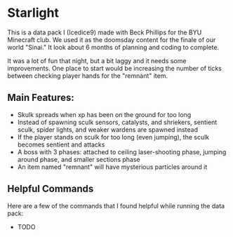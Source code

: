 # Starlight

This is a data pack I (Icedice9) made with Beck Phillips for the BYU Minecraft club. We used it as the doomsday content for the finale of our world "Sinai." It look about 6 months of planning and coding to complete.

It was a lot of fun that night, but a bit laggy and it needs some improvements. One place to start would be increasing the number of ticks between checking player hands for the "remnant" item.

## Main Features:
* Skulk spreads when xp has been on the ground for too long
* Instead of spawning sculk sensors, catalysts, and shriekers, sentient sculk, spider lights, and weaker wardens are spawned instead
* If the player stands on sculk for too long (even jumping), the sculk becomes sentient and attacks
* A boss with 3 phases: attached to ceiling laser-shooting phase, jumping around phase, and smaller sections phase
* An item named "remnant" will have mysterious particles around it

## Helpful Commands
Here are a few of the commands that I found helpful while running the data pack:
* TODO
